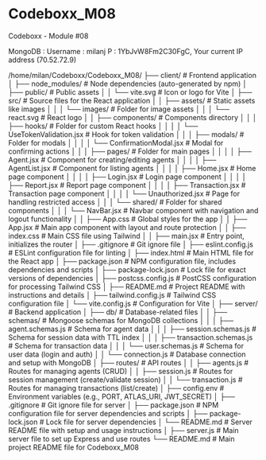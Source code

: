 # Codeboxx_M08
Codeboxx - Module #08

MongoDB : Username : milanj P : 1YbJvW8Fm2C30FgC, Your current IP address (70.52.72.9)


/home/milan/Codeboxx/Codeboxx_M08/
├── client/                                  # Frontend application
│   ├── node_modules/                        # Node dependencies (auto-generated by npm)
│   ├── public/                              # Public assets
│   │   └── vite.svg                         # Icon or logo for Vite
│   ├── src/                                 # Source files for the React application
│   │   ├── assets/                          # Static assets like images
│   │   │   └── images/                      # Folder for image assets
│   │   │       └── react.svg                # React logo
│   │   ├── components/                      # Components directory
│   │   │   ├── hooks/                       # Folder for custom React hooks
│   │   │   │   └── UseTokenValidation.jsx   # Hook for token validation
│   │   │   ├── modals/                      # Folder for modals
│   │   │   │   └── ConfirmationModal.jsx    # Modal for confirming actions
│   │   │   ├── pages/                       # Folder for main pages
│   │   │   │   ├── Agent.jsx                # Component for creating/editing agents
│   │   │   │   ├── AgentList.jsx            # Component for listing agents
│   │   │   │   ├── Home.jsx                 # Home page component
│   │   │   │   ├── Login.jsx                # Login page component
│   │   │   │   ├── Report.jsx               # Report page component
│   │   │   │   ├── Transaction.jsx          # Transaction page component
│   │   │   │   └── Unauthorized.jsx         # Page for handling restricted access
│   │   │   └── shared/                      # Folder for shared components
│   │   │       └── NavBar.jsx               # Navbar component with navigation and logout functionality
│   │   ├── App.css                          # Global styles for the app
│   │   ├── App.jsx                          # Main app component with layout and route protection
│   │   ├── index.css                        # Main CSS file using Tailwind
│   │   ├── main.jsx                         # Entry point, initializes the router
│   ├── .gitignore                           # Git ignore file
│   ├── eslint.config.js                     # ESLint configuration file for linting
│   ├── index.html                           # Main HTML file for the React app
│   ├── package.json                         # NPM configuration file, includes dependencies and scripts
│   ├── package-lock.json                    # Lock file for exact versions of dependencies
│   ├── postcss.config.js                    # PostCSS configuration for processing Tailwind CSS
│   ├── README.md                            # Project README with instructions and details
│   ├── tailwind.config.js                   # Tailwind CSS configuration file
│   └── vite.config.js                       # Configuration for Vite
│
├── server/                                  # Backend application
│   ├── db/                                  # Database-related files
│   │   ├── schemas/                         # Mongoose schemas for MongoDB collections
│   │   │   ├── agent.schemas.js             # Schema for agent data
│   │   │   ├── session.schemas.js           # Schema for session data with TTL index
│   │   │   ├── transaction.schemas.js       # Schema for transaction data
│   │   │   └── user.schemas.js              # Schema for user data (login and auth)
│   │   └── connection.js                    # Database connection and setup with MongoDB
│   ├── routes/                              # API routes
│   │   ├── agents.js                        # Routes for managing agents (CRUD)
│   │   ├── session.js                       # Routes for session management (create/validate session)
│   │   └── transaction.js                   # Routes for managing transactions (list/create)
│   ├── config.env                           # Environment variables (e.g., PORT, ATLAS_URI, JWT_SECRET)
│   ├── .gitignore                           # Git ignore file for server
│   ├── package.json                         # NPM configuration file for server dependencies and scripts
│   ├── package-lock.json                    # Lock file for server dependencies
│   └── README.md                            # Server README file with setup and usage instructions
│
├── server.js                                # Main server file to set up Express and use routes
└── README.md                                # Main project README file for Codeboxx_M08

